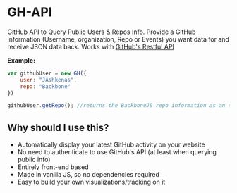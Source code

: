 GH-API
======

GitHub API to Query Public Users &amp; Repos Info. Provide a GitHub information (Username, organization, Repo or Events) you want data for
and receive JSON data back. Works with [GitHub's Restful API](https://api.github.com) 

**Example:**

```javascript
var githubUser = new GH({
	user: "JAshkenas",
	repo: "Backbone"
})

githubUser.getRepo(); //returns the BackboneJS repo information as an object

```

## Why should I use this?

* Automatically display your latest GitHub activity on your website
* No need to authenticate to use GitHub's API (at least when querying public info)
* Entirely front-end based 
* Made in vanilla JS, so no dependencies required
* Easy to build your own visualizations/tracking on it
